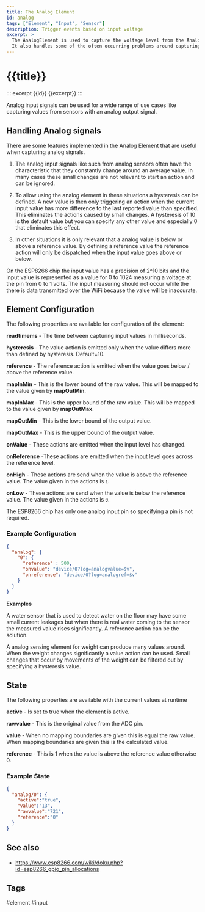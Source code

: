 ```yaml
---
title: The Analog Element
id: analog
tags: ["Element", "Input", "Sensor"]
description: Trigger events based on input voltage
excerpt: >
  The AnalogElement is used to capture the voltage level from the Analog Input pin and to emit corresponding events.
  It also handles some of the often occurring problems around capturing analog values.
---
```

# {{title}}

::: excerpt {{id}}
{{excerpt}}
:::

<!--
## Web UI for the Analog Element

There is a dedicated card for this element available that will be used on the web server config and landing pages:
-->

Analog input signals can be used for a wide range of use cases like capturing values from sensors with an analog output signal.


## Handling Analog signals

There are some features implemented in the Analog Element that are useful when capturing analog signals.

1. The analog input signals like such from analog sensors often have the characteristic that they constantly change around an average value. In many cases these small changes are not relevant to start an action and can be ignored.

2. To allow using the analog element in these situations a hysteresis can be defined. A new value is then only triggering an action when the current input value has more difference to the last reported value than specified. This eliminates the actions caused by small changes.
A hysteresis of 10 is the default value but you can specify any other value and especially 0 that eliminates this effect.

3. In other situations it is only relevant that a analog value is below or above a reference value.
By defining a reference value the reference action will only be dispatched when the input value goes above or below.

On the ESP8266 chip the input value has a precision of 2^10 bits and the input value is represented as a value for 0 to 1024 measuring a voltage at the pin from 0 to 1 volts. The input measuring should not occur while the there is data transmitted over the WiFi because the value will be inaccurate.


## Element Configuration

The following properties are available for configuration of the element:

<object data="/element.svg?analog" type="image/svg+xml"></object>

**readtimems** - The time between capturing input values in milliseconds.

**hysteresis** - The value action is emitted only when the value differs more than defined by hysteresis. Default=10.

**reference** - The reference action is emitted when the value goes below / above the reference value.

**mapInMin** - This is the lower bound of the raw value. This will be mapped to the value given by **mapOutMin**.

**mapInMax** - This is the upper bound of the raw value. This will be mapped to the value given by **mapOutMax**.

**mapOutMin** - This is the lower bound of the output value.

**mapOutMax** - This is the upper bound of the output value.

**onValue** - These actions are emitted when the input level has changed.

**onReference** -These actions are emitted when the input level goes across the reference level.

**onHigh** - These actions are send when the value is above the reference value.
The value given in the actions is `1`.

**onLow** - These actions are send when the value is below the reference value.
The value given in the actions is `0`.

The ESP8266 chip has only one analog input pin so specifying a pin is not required.


### Example Configuration

```json
{
  "analog": {
    "0": {
      "reference" : 500,
      "onvalue": "device/0?log=analogvalue=$v",
      "onreference": "device/0?log=analogref=$v"
    }
  }
}
```

**Examples**

A water sensor that is used to detect water on the floor may have some small current leakages but when there is real water coming to the sensor the measured value rises significantly. A reference action can be the solution.

A analog sensing element for weight can produce many values around. When the weight changes significantly a value action can be used. Small changes that occur by movements of the weight can be filtered out by specifying a hysteresis value.


## State

The following properties are available with the current values at runtime

**active** - Is set to true when the element is active.

**rawvalue** - This is the original value from the ADC pin.

**value** - When no mapping boundaries are given this is equal the raw value.
When mapping boundaries are given this is the calculated value.

**reference** - This is 1 when the value is above the reference value otherwise 0.


### Example State

```json
{
  "analog/0": {
    "active":"true",
    "value":"13",
    "rawvalue":"721",
    "reference":"0"
  }
}
```


## See also

* <https://www.esp8266.com/wiki/doku.php?id=esp8266_gpio_pin_allocations>

## Tags

#element #input
